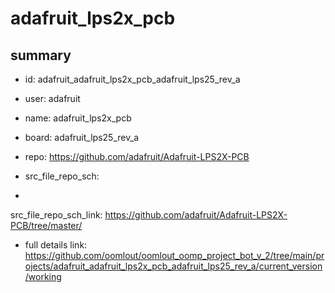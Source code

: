 # adafruit_lps2x_pcb
 
## summary 
* id: adafruit_adafruit_lps2x_pcb_adafruit_lps25_rev_a
* user: adafruit
* name: adafruit_lps2x_pcb
* board: adafruit_lps25_rev_a
* repo: https://github.com/adafruit/Adafruit-LPS2X-PCB



* src_file_repo_sch: 
*
 src_file_repo_sch_link: https://github.com/adafruit/Adafruit-LPS2X-PCB/tree/master/
* full details link: https://github.com/oomlout/oomlout_oomp_project_bot_v_2/tree/main/projects/adafruit_adafruit_lps2x_pcb_adafruit_lps25_rev_a/current_version/working  






